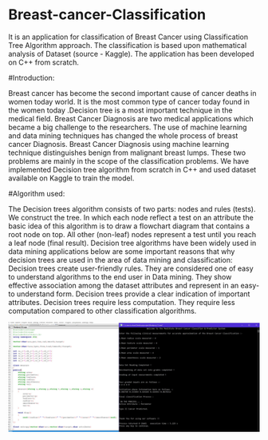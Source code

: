 # Breast-cancer-Classification
  
It is an application for classification of Breast Cancer using Classification Tree Algorithm approach.
The classification is based upon mathematical analysis of Dataset (source - Kaggle).
The application has been developed on C++ from scratch.


#Introduction:

Breast cancer has become the second important cause of cancer deaths in women today
world. It is the most common type of cancer today found in the women today .Decision tree
is a most important technique in the medical field.
Breast Cancer Diagnosis are two medical applications which became a big challenge to the
researchers. The use of machine learning and data mining techniques has changed the
whole process of breast cancer Diagnosis. Breast Cancer Diagnosis using machine learning
technique distinguishes benign from malignant breast lumps. These two problems are
mainly in the scope of the classification problems.
We have implemented Decision tree algorithm from scratch in C++ and used dataset
available on Kaggle to train the model.

#Algorithm used:

The Decision trees algorithm consists of two parts: nodes and rules (tests). We construct the
tree. In which each node reflect a test on an attribute the basic idea of this algorithm is to
draw a flowchart diagram that contains a root node on top. All other (non-leaf) nodes
represent a test until you reach a leaf node (final result).
Decision tree algorithms have been widely used in data mining applications below are some
important reasons that why decision trees are used in the area of data mining and
classification: Decision trees create user-friendly rules. They are considered one of easy to
understand algorithms to the end user in Data mining.
They show effective association among the dataset attributes and represent in an easy-to
understand form. Decision trees provide a clear indication of important attributes. Decision
trees require less computation. They require less computation compared to other
classification algorithms.

![](Capture.jpg)
